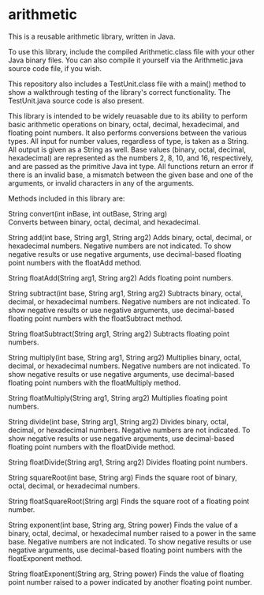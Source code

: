 # arithmetic

This is a reusable arithmetic library, written in Java.

To use this library, include the compiled Arithmetic.class file with your other Java binary files.  You can also compile it yourself via the Arithmetic.java source code file, if you wish.

This repository also includes a TestUnit.class file with a main() method to show a walkthrough testing of the library's correct functionality.  The TestUnit.java source code is also present.

This library is intended to be widely reuasable due to its ability to perform basic arithmetic operations on binary, octal, decimal, hexadecimal, and floating point numbers.  It also performs conversions between the various types.  All input for number values, regardless of type, is taken as a String.  All output is given as a String as well.  Base values (binary, octal, decimal, hexadecimal) are represented as the numbers 2, 8, 10, and 16, respectively, and are passed as the primitive Java int type.  All functions return an error if there is an invalid base, a mismatch between the given base and one of the arguments, or invalid characters in any of the arguments.

Methods included in this library are:

String convert(int inBase, int outBase, String arg)      
Converts between binary, octal, decimal, and hexadecimal.

String add(int base, String arg1, String arg2)
Adds binary, octal, decimal, or hexadecimal numbers.  Negative numbers are not indicated.  To show negative results or use negative arguments, use decimal-based floating point numbers with the floatAdd method.

String floatAdd(String arg1, String arg2)
Adds floating point numbers.  

String subtract(int base, String arg1, String arg2)
Subtracts binary, octal, decimal, or hexadecimal numbers.  Negative numbers are not indicated.  To show negative results or use negative arguments, use decimal-based floating point numbers with the floatSubtract method.

String floatSubtract(String arg1, String arg2)
Subtracts floating point numbers.

String multiply(int base, String arg1, String arg2)
Multiplies binary, octal, decimal, or hexadecimal numbers.  Negative numbers are not indicated.  To show negative results or use negative arguments, use decimal-based floating point numbers with the floatMultiply method.

String floatMultiply(String arg1, String arg2)
Multiplies floating point numbers.

String divide(int base, String arg1, String arg2)
Divides binary, octal, decimal, or hexadecimal numbers.  Negative numbers are not indicated.  To show negative results or use negative arguments, use decimal-based floating point numbers with the floatDivide method.

String floatDivide(String arg1, String arg2)
Divides floating point numbers.

String squareRoot(int base, String arg)
Finds the square root of binary, octal, decimal, or hexadecimal numbers.

String floatSquareRoot(String arg)
Finds the square root of a floating point number.

String exponent(int base, String arg, String power)
Finds the value of a binary, octal, decimal, or hexadecimal number raised to a power in the same base.  Negative numbers are not indicated.  To show negative results or use negative arguments, use decimal-based floating point numbers with the floatExponent method.

String floatExponent(String arg, String power)
Finds the value of floating point number raised to a power indicated by another floating point number.
